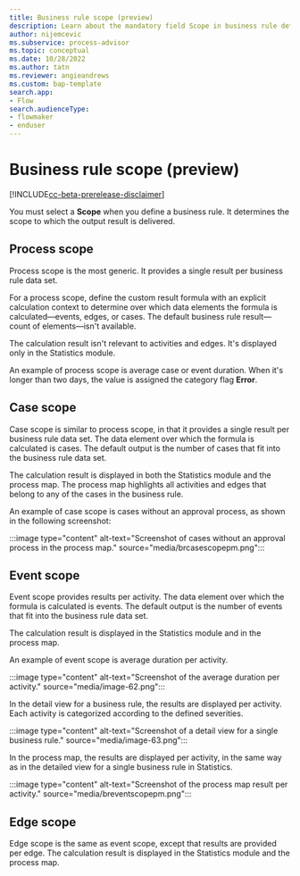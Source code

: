 ```yaml
---
title: Business rule scope (preview)
description: Learn about the mandatory field Scope in business rule definition in the Minit desktop application for Microsoft Power Automate process advisor.
author: nijemcevic
ms.subservice: process-advisor
ms.topic: conceptual
ms.date: 10/28/2022
ms.author: tatn
ms.reviewer: angieandrews
ms.custom: bap-template
search.app:
- Flow
search.audienceType:
- flowmaker
- enduser
---
```


# Business rule scope (preview)

[!INCLUDE[cc-beta-prerelease-disclaimer](../includes/cc-beta-prerelease-disclaimer.md)]

You must select a **Scope** when you define a business rule. It determines the scope to which the output result is delivered.

## Process scope

Process scope is the most generic. It provides a single result per business rule data set.

For a process scope, define the custom result formula with an explicit calculation context to determine over which data elements the formula is calculated&mdash;events, edges, or cases. The default business rule result&mdash;count of elements&mdash;isn't available.

The calculation result isn't relevant to activities and edges. It's displayed only in the Statistics module.

An example of process scope is average case or event duration. When it's longer than two days, the value is assigned the category flag **Error**.

## Case scope

Case scope is similar to process scope, in that it provides a single result per business rule data set. The data element over which the formula is calculated is cases. The default output is the number of cases that fit into the business rule data set.

The calculation result is displayed in both the Statistics module and the process map. The process map highlights all activities and edges that belong to any of the cases in the business rule.

An example of case scope is cases without an approval process, as shown in the following screenshot:

:::image type="content" alt-text="Screenshot of cases without an approval process in the process map." source="media/brcasescopepm.png":::

## Event scope

Event scope provides results per activity. The data element over which the formula is calculated is events. The default output is the number of events that fit into the business rule data set.

The calculation result is displayed in the Statistics module and in the process map.

An example of event scope is average duration per activity.

:::image type="content" alt-text="Screenshot of the average duration per activity." source="media/image-62.png":::

In the detail view for a business rule, the results are displayed per activity. Each activity is categorized according to the defined severities.

:::image type="content" alt-text="Screenshot of a detail view for a single business rule." source="media/image-63.png":::

In the process map, the results are displayed per activity, in the same way as in the detailed view for a single business rule in Statistics.

:::image type="content" alt-text="Screenshot of the process map result per activity." source="media/breventscopepm.png":::

## Edge scope

Edge scope is the same as event scope, except that results are provided per edge. The calculation result is displayed in the Statistics module and the process map.

